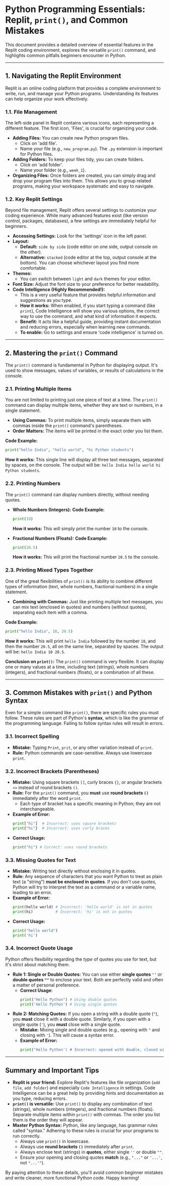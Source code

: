 # Python Programming Essentials: Replit, `print()`, and Common Mistakes

This document provides a detailed overview of essential features in the Replit coding environment, explores the versatile `print()` command, and highlights common pitfalls beginners encounter in Python.

---

## 1. Navigating the Replit Environment

Replit is an online coding platform that provides a complete environment to write, run, and manage your Python programs. Understanding its features can help organize your work effectively.

### 1.1. File Management

The left-side panel in Replit contains various icons, each representing a different feature. The first icon, 'Files', is crucial for organizing your code.

*   **Adding Files:** You can create new Python program files.
    *   Click on 'add file'.
    *   Name your file (e.g., `new_program.py`). The `.py` extension is important for Python files.
*   **Adding Folders:** To keep your files tidy, you can create folders.
    *   Click on 'add folder'.
    *   Name your folder (e.g., `week_1`).
*   **Organizing Files:** Once folders are created, you can simply drag and drop your program files into them. This allows you to group related programs, making your workspace systematic and easy to navigate.

### 1.2. Key Replit Settings

Beyond file management, Replit offers several settings to customize your coding experience. While many advanced features exist (like version control, packages, databases), a few settings are immediately helpful for beginners.

*   **Accessing Settings:** Look for the 'settings' icon in the left panel.
*   **Layout:**
    *   **Default:** `side by side` (code editor on one side, output console on the other).
    *   **Alternative:** `stacked` (code editor at the top, output console at the bottom). You can choose whichever layout you find more comfortable.
*   **Themes:**
    *   You can switch between `light` and `dark` themes for your editor.
*   **Font Size:** Adjust the font size to your preference for better readability.
*   **Code Intelligence (Highly Recommended!):**
    *   This is a very useful feature that provides helpful information and suggestions as you type.
    *   **How it works:** When enabled, if you start typing a command (like `print`), Code Intelligence will show you various options, the correct way to use the command, and what kind of information it expects.
    *   **Benefit:** It acts like a helpful guide, providing instant documentation and reducing errors, especially when learning new commands.
    *   **To enable:** Go to settings and ensure 'code intelligence' is turned on.

---

## 2. Mastering the `print()` Command

The `print()` command is fundamental in Python for displaying output. It's used to show messages, values of variables, or results of calculations in the console.

### 2.1. Printing Multiple Items

You are not limited to printing just one piece of text at a time. The `print()` command can display multiple items, whether they are text or numbers, in a single statement.

*   **Using Commas:** To print multiple items, simply separate them with commas inside the `print()` command's parentheses.
*   **Order Matters:** The items will be printed in the exact order you list them.

**Code Example:**
```python
print("hello India", "hello world", "hi Python students")
```
**How it works:** This single line will display all three text messages, separated by spaces, on the console. The output will be: `hello India hello world hi Python students`.

### 2.2. Printing Numbers

The `print()` command can display numbers directly, without needing quotes.

*   **Whole Numbers (Integers):**
    **Code Example:**
    ```python
    print(10)
    ```
    **How it works:** This will simply print the number `10` to the console.

*   **Fractional Numbers (Floats):**
    **Code Example:**
    ```python
    print(20.5)
    ```
    **How it works:** This will print the fractional number `20.5` to the console.

### 2.3. Printing Mixed Types Together

One of the great flexibilities of `print()` is its ability to combine different types of information (text, whole numbers, fractional numbers) in a single statement.

*   **Combining with Commas:** Just like printing multiple text messages, you can mix text (enclosed in quotes) and numbers (without quotes), separating each item with a comma.

**Code Example:**
```python
print("hello India", 10, 20.5)
```
**How it works:** This will print `hello India` followed by the number `10`, and then the number `20.5`, all on the same line, separated by spaces. The output will be: `hello India 10 20.5`.

**Conclusion on `print()`:** The `print()` command is very flexible. It can display one or many values at a time, including text (strings), whole numbers (integers), and fractional numbers (floats), or a combination of all these.

---

## 3. Common Mistakes with `print()` and Python Syntax

Even for a simple command like `print()`, there are specific rules you must follow. These rules are part of Python's **syntax**, which is like the grammar of the programming language. Failing to follow syntax rules will result in errors.

### 3.1. Incorrect Spelling

*   **Mistake:** Typing `Print`, `prit`, or any other variation instead of `print`.
*   **Rule:** Python commands are case-sensitive. Always use lowercase `print`.

### 3.2. Incorrect Brackets (Parentheses)

*   **Mistake:** Using square brackets `[]`, curly braces `{}`, or angular brackets `<>` instead of round brackets `()`.
*   **Rule:** For the `print()` command, you **must** use **round brackets `()`** immediately after the word `print`.
    *   Each type of bracket has a specific meaning in Python; they are not interchangeable.
*   **Example of Error:**
    ```python
    print["hi"]  # Incorrect: uses square brackets
    print{"hi"}  # Incorrect: uses curly braces
    ```
*   **Correct Usage:**
    ```python
    print("hi") # Correct: uses round brackets
    ```

### 3.3. Missing Quotes for Text

*   **Mistake:** Writing text directly without enclosing it in quotes.
*   **Rule:** Any sequence of characters that you want Python to treat as plain text (a "string") **must be enclosed in quotes**. If you don't use quotes, Python will try to interpret the text as a command or a variable name, leading to an error.
*   **Example of Error:**
    ```python
    print(hello world) # Incorrect: 'hello world' is not in quotes
    print(hi)          # Incorrect: 'hi' is not in quotes
    ```
*   **Correct Usage:**
    ```python
    print("hello world")
    print('hi')
    ```

### 3.4. Incorrect Quote Usage

Python offers flexibility regarding the *type* of quotes you use for text, but it's strict about matching them.

*   **Rule 1: Single or Double Quotes:** You can use either **single quotes `''`** or **double quotes `""`** to enclose your text. Both are perfectly valid and often a matter of personal preference.
    *   **Correct Usage:**
        ```python
        print("Hello Python") # Using double quotes
        print('Hello Python') # Using single quotes
        ```
*   **Rule 2: Matching Quotes:** If you open a string with a double quote (`"`), you **must** close it with a double quote. Similarly, if you open with a single quote (`'`), you **must** close with a single quote.
    *   **Mistake:** Mixing single and double quotes (e.g., opening with `"` and closing with `'`). This will cause a syntax error.
    *   **Example of Error:**
        ```python
        print("Hello Python') # Incorrect: opened with double, closed with single
        ```

---

## Summary and Important Tips

*   **Replit is your friend:** Explore Replit's features like file organization (`add file`, `add folder`) and especially `Code Intelligence` in settings. Code Intelligence can be a great help by providing hints and documentation as you type, reducing errors.
*   **`print()` is versatile:** Use `print()` to display any combination of text (strings), whole numbers (integers), and fractional numbers (floats). Separate multiple items within `print()` with commas. The order you list them is the order they will appear.
*   **Master Python Syntax:** Python, like any language, has grammar rules called "syntax." Adhering to these rules is crucial for your programs to run correctly.
    *   Always use `print()` in lowercase.
    *   Always use **round brackets `()`** immediately after `print`.
    *   Always enclose text (strings) in **quotes**, either single `''` or double `""`.
    *   Ensure your opening and closing quotes **match** (e.g., `"..."` or `'...'`, not `"...'"`).

By paying attention to these details, you'll avoid common beginner mistakes and write cleaner, more functional Python code. Happy learning!